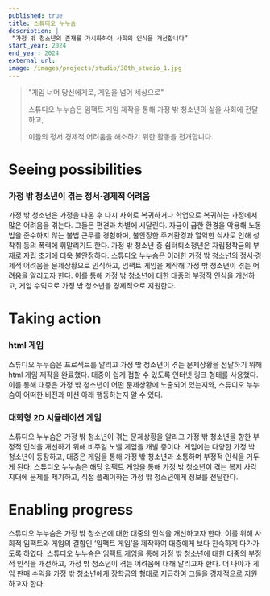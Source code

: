```yaml
---
published: true
title: 스튜디오 누누슴
description: |
 “가정 밖 청소년의 존재를 가시화하여 사회의 인식을 개선합니다”
start_year: 2024
end_year: 2024
external_url:
image: /images/projects/studio/38th_studio_1.jpg
---
```


>"게임 너머 당신에게로, 게임을 넘어 세상으로" 
>
>스튜디오 누누슴은 임팩트 게임 제작을 통해 가정 밖 청소년의 삶을 사회에 전달하고,
>
>이들의 정서·경제적 어려움을 해소하기 위한 활동을 전개합니다.
> 


# Seeing possibilities

### 가정 밖 청소년이 겪는 정서·경제적 어려움

가정 밖 청소년은 가정을 나온 후 다시 사회로 복귀하거나 학업으로 복귀하는 과정에서 많은 어려움을 겪는다. 그들은 편견과 차별에 시달린다. 자금이 급한 환경을 악용해 노동법을 준수하지 않는 불법 근무를 경험하며, 불안정한 주거환경과 열악한 식사로 인해 성착취 등의 폭력에 휘말리기도 한다. 가정 밖 청소년 중 쉼터퇴소청년은 자립정착금의 부재로 자립 초기에 더욱 불안정하다. 스튜디오 누누슴은 이러한 가정 밖 청소년의 정서·경제적 어려움을 문제상황으로 인식하고, 임팩트 게임을 제작해 가정 밖 청소년이 겪는 어려움을 알리고자 한다. 이를 통해 가정 밖 청소년에 대한 대중의 부정적 인식을 개선하고, 게임 수익으로 가정 밖 청소년을 경제적으로 지원한다. 

# Taking action

### html 게임

스튜디오 누누슴은 프로젝트를 알리고 가정 밖 청소년이 겪는 문제상황을 전달하기 위해 html 게임 제작을 완료했다. 대중이 쉽게 접할 수 있도록 인터넷 링크 형태를 사용했다. 이를 통해 대중은 가정 밖 청소년이 어떤 문제상황에 노출되어 있는지와, 스튜디오 누누슴이 어떠한 비전과 미션 아래 행동하는지 알 수 있다. 

### 대화형 2D 시뮬레이션 게임

스튜디오 누누슴은 가정 밖 청소년이 겪는 문제상황을 알리고 가정 밖 청소년을 향한 부정적 인식을 개선하기 위해 비주얼 노벨 게임을 개발 중이다. 게임에는 다양한 가정 밖 청소년이 등장하고, 대중은 게임을 통해 가정 밖 청소년과 소통하며 부정적 인식을 거두게 된다. 스튜디오 누누슴은 해당 임팩트 게임을 통해 가정 밖 청소년이 겪는 복지 사각지대에 문제를 제기하고, 직접 플레이하는 가정 밖 청소년에게 정보를 전달한다. 


# Enabling progress

스튜디오 누누슴은 가정 밖 청소년에 대한 대중의 인식을 개선하고자 한다. 이를 위해 사회적 임팩트와 게임의 결합인 ‘임팩트 게임’을 제작하여 대중에게 보다 친숙하게 다가가도록 하였다. 스튜디오 누누슴은 임팩트 게임을 통해 가정 밖 청소년에 대한 대중의 부정적 인식을 개선하고, 가정 밖 청소년이 겪는 어려움에 대해 알리고자 한다. 더 나아가 게임 판매 수익을 가정 밖 청소년에게 장학금의 형태로 지급하여 그들을 경제적으로 지원하고자 한다. 

